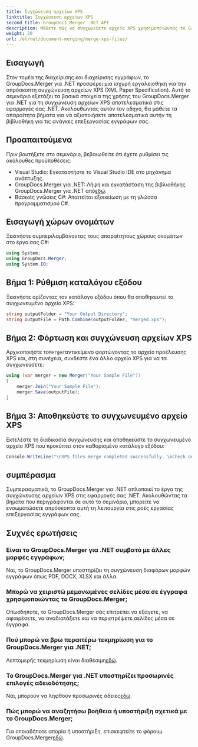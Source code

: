 ```yaml
---
title: Συγχώνευση αρχείων XPS
linktitle: Συγχώνευση αρχείων XPS
second_title: GroupDocs.Merger .NET API
description: Μάθετε πώς να συγχωνεύετε αρχεία XPS χρησιμοποιώντας το GroupDocs.Merger για .NET χωρίς κόπο. Απλοποιήστε την επεξεργασία εγγράφων στις εφαρμογές σας .NET.
weight: 20
url: /el/net/document-merging/merge-xps-files/
---
```

## Εισαγωγή
Στον τομέα της διαχείρισης και διαχείρισης εγγράφων, το GroupDocs.Merger για .NET προσφέρει μια ισχυρή εργαλειοθήκη για την απρόσκοπτη συγχώνευση αρχείων XPS (XML Paper Specification). Αυτό το σεμινάριο εξετάζει τα βασικά στοιχεία της χρήσης του GroupDocs.Merger για .NET για τη συγχώνευση αρχείων XPS αποτελεσματικά στις εφαρμογές σας .NET. Ακολουθώντας αυτόν τον οδηγό, θα μάθετε τα απαραίτητα βήματα για να αξιοποιήσετε αποτελεσματικά αυτήν τη βιβλιοθήκη για τις ανάγκες επεξεργασίας εγγράφων σας.
## Προαπαιτούμενα
Πριν βουτήξετε στο σεμινάριο, βεβαιωθείτε ότι έχετε ρυθμίσει τις ακόλουθες προϋποθέσεις:
- Visual Studio: Εγκαταστήστε το Visual Studio IDE στο μηχάνημα ανάπτυξης.
-  GroupDocs.Merger για .NET: Λήψη και εγκατάσταση της βιβλιοθήκης GroupDocs.Merger για .NET από[εδώ](https://releases.groupdocs.com/merger/net/).
- Βασικές γνώσεις C#: Απαιτείται εξοικείωση με τη γλώσσα προγραμματισμού C#.

## Εισαγωγή χώρων ονομάτων
Ξεκινήστε συμπεριλαμβάνοντας τους απαραίτητους χώρους ονομάτων στο έργο σας C#:
```csharp
using System; 
using GroupDocs.Merger;
using System.IO;
```
## Βήμα 1: Ρύθμιση καταλόγου εξόδου
Ξεκινήστε ορίζοντας τον κατάλογο εξόδου όπου θα αποθηκευτεί το συγχωνευμένο αρχείο XPS:
```csharp
string outputFolder = "Your Output Directory";
string outputFile = Path.Combine(outputFolder, "merged.xps");
```
## Βήμα 2: Φόρτωση και συγχώνευση αρχείων XPS
 Αρχικοποιήστε το`Merger`αντικείμενο φορτώνοντας το αρχείο προέλευσης XPS και, στη συνέχεια, συνδέστε ένα άλλο αρχείο XPS για να τα συγχωνεύσετε:
```csharp
using (var merger = new Merger("Your Sample File"))
{
    merger.Join("Your Sample File");
    merger.Save(outputFile);
}
```
## Βήμα 3: Αποθηκεύστε το συγχωνευμένο αρχείο XPS
Εκτελέστε τη διαδικασία συγχώνευσης και αποθηκεύστε το συγχωνευμένο αρχείο XPS που προκύπτει στον καθορισμένο κατάλογο εξόδου:
```csharp
Console.WriteLine("\nXPS files merge completed successfully. \nCheck output in {0}", outputFolder);
```

## συμπέρασμα
Συμπερασματικά, το GroupDocs.Merger για .NET απλοποιεί το έργο της συγχώνευσης αρχείων XPS στις εφαρμογές σας .NET. Ακολουθώντας τα βήματα που περιγράφονται σε αυτό το σεμινάριο, μπορείτε να ενσωματώσετε απρόσκοπτα αυτή τη λειτουργία στις ροές εργασίας επεξεργασίας εγγράφων σας.

## Συχνές ερωτήσεις
### Είναι το GroupDocs.Merger για .NET συμβατό με άλλες μορφές εγγράφων;
Ναι, το GroupDocs.Merger υποστηρίζει τη συγχώνευση διαφόρων μορφών εγγράφων όπως PDF, DOCX, XLSX και άλλα.
### Μπορώ να χειριστώ μεμονωμένες σελίδες μέσα σε έγγραφα χρησιμοποιώντας το GroupDocs.Merger;
Οπωσδήποτε, το GroupDocs.Merger σάς επιτρέπει να εξάγετε, να αφαιρέσετε, να αναδιατάξετε και να περιστρέψετε σελίδες μέσα σε έγγραφα.
### Πού μπορώ να βρω περαιτέρω τεκμηρίωση για το GroupDocs.Merger για .NET;
 Λεπτομερής τεκμηρίωση είναι διαθέσιμη[εδώ](https://tutorials.groupdocs.com/merger/net/).
### Το GroupDocs.Merger για .NET υποστηρίζει προσωρινές επιλογές αδειοδότησης;
 Ναι, μπορούν να ληφθούν προσωρινές άδειες[εδώ](https://purchase.groupdocs.com/temporary-license/).
### Πώς μπορώ να αναζητήσω βοήθεια ή υποστήριξη σχετικά με το GroupDocs.Merger;
 Για οποιαδήποτε απορία ή υποστήριξη, επισκεφτείτε το φόρουμ GroupDocs.Merger[εδώ](https://forum.groupdocs.com/c/merger/32).